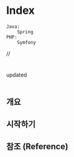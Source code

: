 # Index
```
Java:
    Spring
PHP:
    Symfony
```

//

#
updated  
<br>

## 개요

## 시작하기

##

## 참조 (Reference)